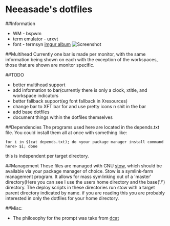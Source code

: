 Neeasade's dotfiles
===================

##Information
*   WM - bspwm
*   term emulator - urxvt
*   font - termsyn
[imgur album](http://imgur.com/a/hYQkg)
![Screenshot](http://i.imgur.com/ceexx19.png)

##Multihead
Currently one bar is made per monitor, with the same information being shown on each with the exception of the workspaces, those that are shown are monitor specific.

##TODO
*   better multihead support
*   add information to bar(currently there is only a clock, xtitle, and workspace indicators
*   better fallback support(eg font fallback in Xresources)
*   change bar to XFT bar for and use pretty icons n shit in the bar
*   add base dotfiles
*   document things within the dotfiles themselves

##Dependencies
The programs used here are located in the depends.txt file. You could install them all at once with something like:
```
for i in $(cat depends.txt); do <your package manager install command here> $i; done
```
this is independent per target directory.


##Management
These files are managed with GNU [stow](http://www.gnu.org/software/stow/manual/stow.html), which should be available via your package manager of choice. Stow is a symlink-farm management program. It allows for mass symlinking out of a 'master' directory(Here you can see I use the users home directory and the base('/') directory. The deploy scripts in these directories run stow with a target parent directory indicated by name. if you are reading this you are probably interested in only the dotfiles for your home directory.

##Misc:
*   The philosophy for the prompt was take from [dcat](http://dcat.iotek.org/prompt/)

